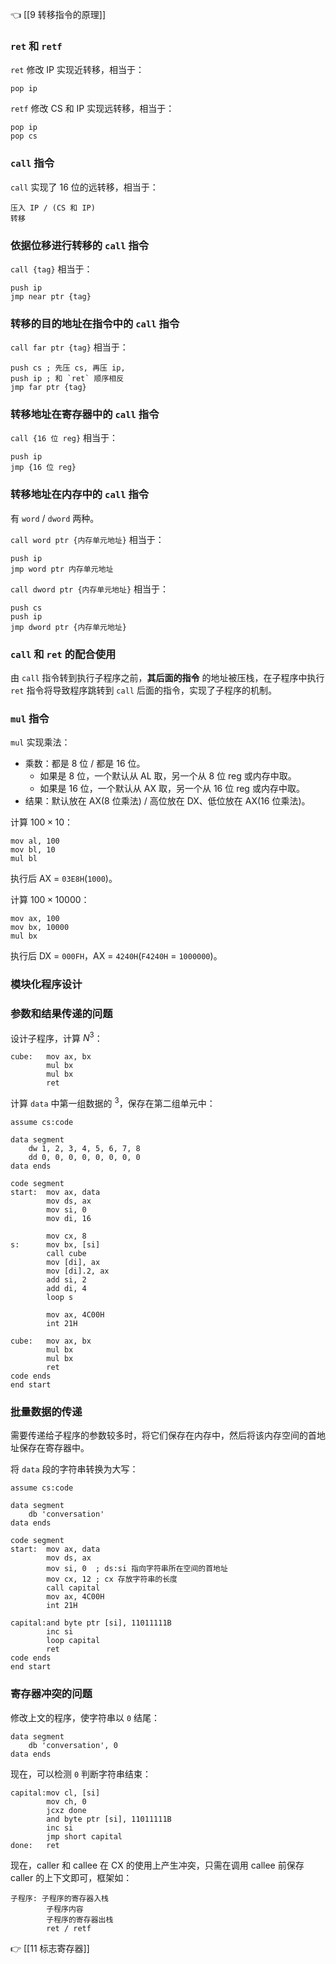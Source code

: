 👈 [[9 转移指令的原理]]

### `ret` 和 `retf`

`ret` 修改 IP 实现近转移，相当于：

```asmatmel
pop ip
```

`retf` 修改 CS 和 IP 实现远转移，相当于：

```asmatmel
pop ip
pop cs
```

### `call` 指令

`call` 实现了 $16$ 位的远转移，相当于：

```text
压入 IP / (CS 和 IP)
转移
```

### 依据位移进行转移的 `call` 指令

`call {tag}` 相当于：

```asmatmel
push ip
jmp near ptr {tag}
```

### 转移的目的地址在指令中的 `call` 指令

`call far ptr {tag}` 相当于：

```asmatmel
push cs ; 先压 cs, 再压 ip,
push ip ; 和 `ret` 顺序相反
jmp far ptr {tag}
```

### 转移地址在寄存器中的 `call` 指令

`call {16 位 reg}` 相当于：

```asmatmel
push ip
jmp {16 位 reg}
```

### 转移地址在内存中的 `call` 指令

有 `word` / `dword` 两种。

`call word ptr {内存单元地址}` 相当于：

```asmatmel
push ip
jmp word ptr 内存单元地址
```

`call dword ptr {内存单元地址}` 相当于：

```asmatmel
push cs
push ip
jmp dword ptr {内存单元地址}
```

### `call` 和 `ret` 的配合使用

由 `call` 指令转到执行子程序之前，**其后面的指令** 的地址被压栈，在子程序中执行 `ret` 指令将导致程序跳转到 `call` 后面的指令，实现了子程序的机制。

### `mul` 指令

`mul` 实现乘法：

- 乘数：都是 $8$ 位 / 都是 $16$ 位。
	- 如果是 $8$ 位，一个默认从 AL 取，另一个从 $8$ 位 reg 或内存中取。
	- 如果是 $16$ 位，一个默认从 AX 取，另一个从 $16$ 位 reg 或内存中取。
- 结果：默认放在 AX($8$ 位乘法) / 高位放在 DX、低位放在 AX($16$ 位乘法)。

计算 $100 \times 10$：

```asmatmel
mov al, 100
mov bl, 10
mul bl
```

执行后 AX = `03E8H`(`1000`)。

计算 $100 \times 10000$：

```asmatmel
mov ax, 100
mov bx, 10000
mul bx
```

执行后 DX = `000FH`，AX = `4240H`(`F4240H` = `1000000`)。

### 模块化程序设计

### 参数和结果传递的问题

设计子程序，计算 $N^3$：

```asmatmel
cube:   mov ax, bx
		mul bx
		mul bx
		ret
```

计算 `data` 中第一组数据的 $^3$，保存在第二组单元中：

```asmatmel
assume cs:code

data segment
	dw 1, 2, 3, 4, 5, 6, 7, 8
	dd 0, 0, 0, 0, 0, 0, 0, 0
data ends

code segment
start:  mov ax, data
		mov ds, ax
		mov si, 0
		mov di, 16
		
		mov cx, 8
s:      mov bx, [si]
		call cube
		mov [di], ax
		mov [di].2, ax
		add si, 2
		add di, 4
		loop s
		
		mov ax, 4C00H
		int 21H
		
cube:   mov ax, bx
		mul bx
		mul bx
		ret
code ends
end start
```

### 批量数据的传递

需要传递给子程序的参数较多时，将它们保存在内存中，然后将该内存空间的首地址保存在寄存器中。

将 `data` 段的字符串转换为大写：

```asmatmel
assume cs:code

data segment
	db 'conversation'
data ends

code segment
start:  mov ax, data
		mov ds, ax
		mov si, 0  ; ds:si 指向字符串所在空间的首地址
		mov cx, 12 ; cx 存放字符串的长度
		call capital
		mov ax, 4C00H
		int 21H
		
capital:and byte ptr [si], 11011111B
		inc si
		loop capital
		ret
code ends
end start
```

### 寄存器冲突的问题

修改上文的程序，使字符串以 `0` 结尾：

```asmatmel
data segment
	db 'conversation', 0
data ends
```

现在，可以检测 `0` 判断字符串结束：

```asmatmel
capital:mov cl, [si]
		mov ch, 0
		jcxz done
		and byte ptr [si], 11011111B
		inc si
		jmp short capital
done:   ret
```

现在，caller 和 callee 在 CX 的使用上产生冲突，只需在调用 callee 前保存 caller 的上下文即可，框架如：

```text
子程序: 子程序的寄存器入栈
		子程序内容
		子程序的寄存器出栈
		ret / retf
```

👉 [[11 标志寄存器]]